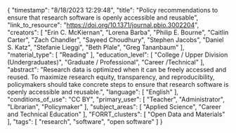 {
    "timestamp": "8/18/2023 12:29:48",
    "title": "Policy recommendations to ensure that research software is openly accessible and reusable",
    "link_to_resource": "https://doi.org/10.1371/journal.pbio.3002204",
    "creators": [
        "Erin C. McKiernan",
        "Lorena Barba",
        "Philip E. Bourne",
        "Caitlin Carter",
        "Zach Chandler",
        "Sayeed Choudhury",
        "Stephen Jacobs",
        "Daniel S. Katz",
        "Stefanie Lieggi",
        "Beth Plale",
        "Greg Tananbaum"
    ],
    "material_type": [
        "Reading"
    ],
    "education_level": [
        "College / Upper Division (Undergraduates)",
        "Graduate / Professional",
        "Career /Technical"
    ],
    "abstract": "Research data is optimized when it can be freely accessed and reused. To maximize research equity, transparency, and reproducibility, policymakers should take concrete steps to ensure that research software is openly accessible and reusable.",
    "language": [
        "English"
    ],
    "conditions_of_use": "CC BY",
    "primary_user": [
        "Teacher",
        "Administrator",
        "Librarian",
        "Policymaker"
    ],
    "subject_areas": [
        "Applied Science",
        "Career and Technical Education"
    ],
    "FORRT_clusters": [
        "Open Data and Materials"
    ],
    "tags": [
        "research",
        "software",
        "open software"
    ]
}